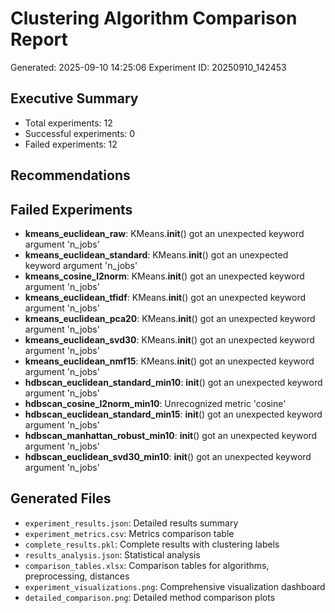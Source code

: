 # Clustering Algorithm Comparison Report
Generated: 2025-09-10 14:25:06
Experiment ID: 20250910_142453

## Executive Summary
- Total experiments: 12
- Successful experiments: 0
- Failed experiments: 12


## Recommendations
## Failed Experiments
- **kmeans_euclidean_raw**: KMeans.__init__() got an unexpected keyword argument 'n_jobs'
- **kmeans_euclidean_standard**: KMeans.__init__() got an unexpected keyword argument 'n_jobs'
- **kmeans_cosine_l2norm**: KMeans.__init__() got an unexpected keyword argument 'n_jobs'
- **kmeans_euclidean_tfidf**: KMeans.__init__() got an unexpected keyword argument 'n_jobs'
- **kmeans_euclidean_pca20**: KMeans.__init__() got an unexpected keyword argument 'n_jobs'
- **kmeans_euclidean_svd30**: KMeans.__init__() got an unexpected keyword argument 'n_jobs'
- **kmeans_euclidean_nmf15**: KMeans.__init__() got an unexpected keyword argument 'n_jobs'
- **hdbscan_euclidean_standard_min10**: __init__() got an unexpected keyword argument 'n_jobs'
- **hdbscan_cosine_l2norm_min10**: Unrecognized metric 'cosine'
- **hdbscan_euclidean_standard_min15**: __init__() got an unexpected keyword argument 'n_jobs'
- **hdbscan_manhattan_robust_min10**: __init__() got an unexpected keyword argument 'n_jobs'
- **hdbscan_euclidean_svd30_min10**: __init__() got an unexpected keyword argument 'n_jobs'

## Generated Files
- `experiment_results.json`: Detailed results summary
- `experiment_metrics.csv`: Metrics comparison table
- `complete_results.pkl`: Complete results with clustering labels
- `results_analysis.json`: Statistical analysis
- `comparison_tables.xlsx`: Comparison tables for algorithms, preprocessing, distances
- `experiment_visualizations.png`: Comprehensive visualization dashboard
- `detailed_comparison.png`: Detailed method comparison plots